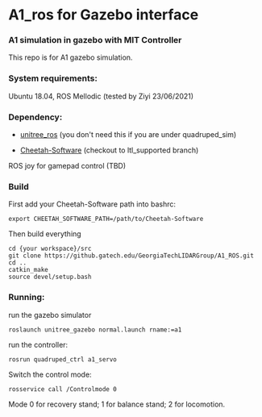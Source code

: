 # A1_ros for Gazebo interface

### A1 simulation in gazebo with MIT Controller
This repo is for A1 gazebo simulation.
### System requirements:
Ubuntu 18.04, ROS Mellodic (tested by Ziyi 23/06/2021) 

### Dependency:
* [unitree_ros](https://github.com/unitreerobotics/unitree_ros) (you don't need this if you are under quadruped_sim)

* [Cheetah-Software](https://github.com/GTLIDAR/Cheetah-Software) (checkout to ltl_supported branch)

ROS joy for gamepad control (TBD)

### Build
First add your Cheetah-Software path into bashrc:
```
export CHEETAH_SOFTWARE_PATH=/path/to/Cheetah-Software
```
Then build everything
```
cd {your workspace}/src
git clone https://github.gatech.edu/GeorgiaTechLIDARGroup/A1_ROS.git
cd ..
catkin_make
source devel/setup.bash
```

### Running:
run the gazebo simulator
```
roslaunch unitree_gazebo normal.launch rname:=a1
```
run the controller:  
```
rosrun quadruped_ctrl a1_servo
```

Switch the control mode:
```
rosservice call /Controlmode 0
```
Mode 0 for recovery stand; 1 for balance stand; 2 for locomotion.
